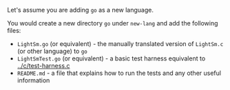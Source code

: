 Let's assume you are adding `go` as a new language.

You would create a new directory `go` under `new-lang` and add the following files:
* `LightSm.go` (or equivalent) - the manually translated version of `LightSm.c` (or other language) to `go`
* `LightSmTest.go` (or equivalent) - a basic test harness equivalent to [../c/test-harness.c](../c/test-harness.c)
* `README.md` - a file that explains how to run the tests and any other useful information

